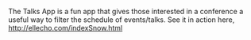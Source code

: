 The Talks App is a fun app that gives those interested in a conference a useful way to filter the schedule of events/talks. See it in action here, http://ellecho.com/indexSnow.html
